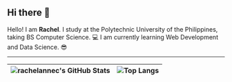 ## Hi there 👋

Hello! I am **Rachel**. I study at the Polytechnic University of the Philippines, taking BS Computer Science. 💻 I am currently learning Web Development and Data Science. 😎

<hr>
<!-- https://github.com/anuraghazra/github-readme-stats -->

| ![rachelannec's GitHub Stats](https://github-readme-stats-6xx4lb4fd-rachel-project.vercel.app/api?username=rachelannec&show_icons=true&theme=transparent) | ![Top Langs](https://github-readme-stats.vercel.app/api/top-langs/?username=rachelannec&layout=compact&theme=transparent) |
|----------|-----------|


<!-- <strong>CURRENTLY UNDER CONSTRUCTION</strong> -->
<!-- https://github.com/natemoo-re/natemoo-re/blob/master/spotify-setup-guide.md -->












<!--
**rachelannec/rachelannec** is a ✨ _special_ ✨ repository because its `README.md` (this file) appears on your GitHub profile.


Here are some ideas to get you started:

- 🔭 I’m currently working on ...
- 🌱 I’m currently learning ...
- 👯 I’m looking to collaborate on ...
- 🤔 I’m looking for help with ...
- 💬 Ask me about ...
- 📫 How to reach me: ...
- 😄 Pronouns: ...
- ⚡ Fun fact: ...
-->
